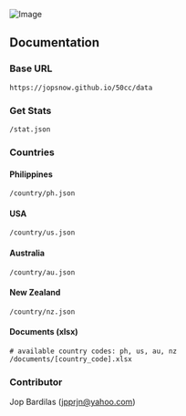 ![Image](https://i.imgur.com/oLX7LK1.png)
## Documentation

### Base URL
```
https://jopsnow.github.io/50cc/data
```
### Get Stats
```
/stat.json
```
### Countries
#### Philippines
```
/country/ph.json
```
#### USA
```
/country/us.json
```
#### Australia
```
/country/au.json
```
#### New Zealand
```
/country/nz.json
```

#### Documents (xlsx)
```
# available country codes: ph, us, au, nz
/documents/[country_code].xlsx
```

### Contributor
Jop Bardilas (jpprjn@yahoo.com)

